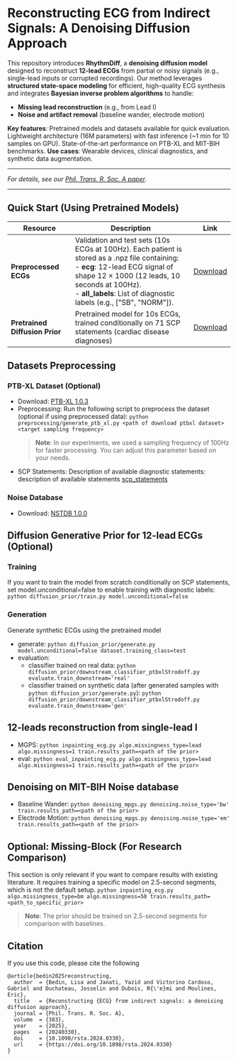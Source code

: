 # Reconstructing ECG from Indirect Signals: A Denoising Diffusion Approach
This repository introduces **RhythmDiff**, a **denoising diffusion model** designed to reconstruct **12-lead ECGs** from partial or noisy signals (e.g., single-lead inputs or corrupted recordings). Our method leverages **structured state-space modeling** for efficient, high-quality ECG synthesis and integrates **Bayesian inverse problem algorithms** to handle:
- **Missing lead reconstruction** (e.g., from Lead I)
- **Noise and artifact removal** (baseline wander, electrode motion)

**Key features**: Pretrained models and datasets available for quick evaluation. Lightweight architecture (16M parameters) with fast inference (~1 min for 10 samples on GPU). State-of-the-art performance on PTB-XL and MIT-BIH benchmarks.
**Use cases**: Wearable devices, clinical diagnostics, and synthetic data augmentation.

---

*For details, see our [Phil. Trans. R. Soc. A paper](https://doi.org/10.1098/rsta.2024.0330).*

---

## Quick Start (Using Pretrained Models)
| Resource | Description | Link |
|----------|-------------|------|
| **Preprocessed ECGs** | Validation and test sets (10s ECGs at 100Hz). Each patient is stored as a .npz file containing: <br> - **ecg**: 12-lead ECG signal of shape 12 × 1000 (12 leads, 10 seconds at 100Hz). <br> - **all_labels**: List of diagnostic labels (e.g., ["SB", "NORM"]). | [Download](https://drive.google.com/drive/folders/1R4WPrJOZ6M3EC5_46T6GQoNNLKbbwqZ1?usp=share_link) |
| **Pretrained Diffusion Prior** | Pretrained model for 10s ECGs, trained conditionally on 71 SCP statements (cardiac disease diagnoses) | [Download](https://drive.google.com/drive/folders/1CyZvVza4q5SHlTkUlexumiLgb2vz4q6t?usp=share_link) |

## Datasets Preprocessing
### PTB-XL Dataset (Optional)
* Download: [PTB-XL 1.0.3](https://physionet.org/content/ptb-xl/1.0.3/)
* Preprocessing: Run the following script to preprocess the dataset (optional if using preprocessed data):
  ```python preprocessing/generate_ptb_xl.py <path of download ptbxl dataset> <target sampling frequency>```
  > **Note**: In our experiments, we used a sampling frequency of 100Hz for faster processing. You can adjust this parameter based on your needs.
* SCP Statements: Description of available diagnostic statements: description of available statements [scp_statements](https://physionet.org/content/ptb-xl/1.0.1/scp_statements.csv)
### Noise Database
* Download: [NSTDB 1.0.0](https://physionet.org/content/nstdb/1.0.0/)

## Diffusion Generative Prior for 12-lead ECGs (Optional)
### Training
If you want to train the model from scratch conditionally on SCP statements, set model.unconditional=false to enable training with diagnostic labels:
```python diffusion_prior/train.py model.unconditional=false```
### Generation
Generate synthetic ECGs using the pretrained model
* generate: ```python diffusion_prior/generate.py model.unconditional=false dataset.training_class=test```
* evaluation:
  * classifier trained on real data: ```python diffusion_prior/downstream_classifier_ptbxlStrodoff.py evaluate.train_downstream='real'```
  * classifier trained on synthetic data (after generated samples with `python diffusion_prior/generate.py`): ```python diffusion_prior/downstream_classifier_ptbxlStrodoff.py evaluate.train_downstream='gen'```

## 12-leads reconstruction from single-lead I
* MGPS: ```python inpainting_ecg.py algo.missingness_type=lead algo.missingness=1 train.results_path=<path of the prior>```
* eval: ```python eval_inpainting_ecg.py algo.missingness_type=lead algo.missingness=1 train.results_path=<path of the prior>```

## Denoising on MIT-BIH Noise database
* Baseline Wander: ```python denoising_mpgs.py denoising.noise_type='bw' train.results_path=<path of the prior>```
* Electrode Motion: ```python denoising_mpgs.py denoising.noise_type='em' train.results_path=<path of the prior>```

## Optional: Missing-Block (For Research Comparison)
This section is only relevant if you want to compare results with existing literature. It requires training a specific model on 2.5-second segments, which is not the default setup.
```python inpainting_ecg.py algo.missingness_type=bm algo.missingness=50 train.results_path=<path_to_specific_prior>```
> **Note**: The prior should be trained on 2.5-second segments for comparison with baselines.

## Citation
If you use this code, please cite the following
```
@article{bedin2025reconstructing,
  author  = {Bedin, Lisa and Janati, Yazid and Victorino Cardoso, Gabriel and Duchateau, Josselin and Dubois, R{\'e}mi and Moulines, Eric},
  title   = {Reconstructing {ECG} from indirect signals: a denoising diffusion approach},
  journal = {Phil. Trans. R. Soc. A},
  volume  = {383},
  year    = {2025},
  pages   = {20240330},
  doi     = {10.1098/rsta.2024.0330},
  url     = {https://doi.org/10.1098/rsta.2024.0330}
}
```
